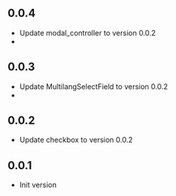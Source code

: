 ## 0.0.4

- Update modal_controller to version 0.0.2
-

## 0.0.3

- Update MultilangSelectField to version 0.0.2
-

## 0.0.2

- Update checkbox to version 0.0.2

## 0.0.1

- Init version